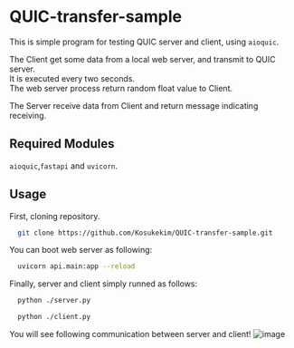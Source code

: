 # QUIC-transfer-sample

This is simple program for testing QUIC server and client, using ``aioquic``.

The Client get some data from a local web server, and transmit to QUIC server.  
It is executed every two seconds.  
The web server process return random float value to Client.  

The Server receive data from Client and return message indicating receiving.  

Required Modules
----------------
``aioquic``,``fastapi`` and ``uvicorn``.

Usage
---------------
First, cloning repository.

```bash
  git clone https://github.com/Kosukekim/QUIC-transfer-sample.git
```

You can boot web server as following:
```bash
  uvicorn api.main:app --reload
```

Finally, server and client simply runned as follows:
```bash
  python ./server.py
```
```bash
  python ./client.py
```
You will see following communication between server and client!
![image](https://github.com/user-attachments/assets/47e11046-c4bc-4f8d-82a5-073e0eec825d)



